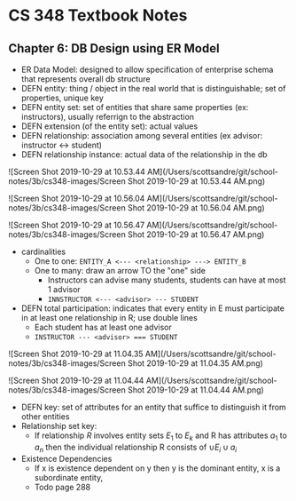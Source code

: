 # CS 348 Textbook Notes



## Chapter 6: DB Design using ER Model

- ER Data Model: designed to allow specification of enterprise schema that represents overall db structure
- DEFN entity: thing / object in the real world that is distinguishable; set of properties, unique key
- DEFN entity set: set of entities that share same properties (ex: instructors), usually referrign to the abstraction
- DEFN extension (of the entity set): actual values
- DEFN relationship: association among several entities (ex advisor: instructor <-> student)
- DEFN relationship instance: actual data of the relationship in the db

![Screen Shot 2019-10-29 at 10.53.44 AM](/Users/scottsandre/git/school-notes/3b/cs348-images/Screen Shot 2019-10-29 at 10.53.44 AM.png)

![Screen Shot 2019-10-29 at 10.56.04 AM](/Users/scottsandre/git/school-notes/3b/cs348-images/Screen Shot 2019-10-29 at 10.56.04 AM.png)

![Screen Shot 2019-10-29 at 10.56.47 AM](/Users/scottsandre/git/school-notes/3b/cs348-images/Screen Shot 2019-10-29 at 10.56.47 AM.png)

- cardinalities
  - One to one: `ENTITY_A <--- <relationship> ---> ENTITY_B`
  - One to many: draw an arrow TO the "one" side
    - Instructors can advise many students, students can have at most 1 advisor
    - `INNSTRUCTOR <--- <advisor> --- STUDENT`
- DEFN total participation: indicates that every entity in E must participate in at least one relationship in R; use double lines
  - Each student has at least one advisor
  - `INSTRUCTOR --- <advisor> === STUDENT`

![Screen Shot 2019-10-29 at 11.04.35 AM](/Users/scottsandre/git/school-notes/3b/cs348-images/Screen Shot 2019-10-29 at 11.04.35 AM.png)

![Screen Shot 2019-10-29 at 11.04.44 AM](/Users/scottsandre/git/school-notes/3b/cs348-images/Screen Shot 2019-10-29 at 11.04.44 AM.png)

- DEFN key: set of attributes for an entity that suffice to distinguish it from other entities
- Relationship set key:
  - If relationship $R$ involves entity sets $E_1$ to $E_k$ and R has attributes $a_1$ to $a_n$ then the individual relationship R consists of $\cup E_i \cup a_i$
- Existence Dependencies
  - If x is existence dependent on y then y is the dominant entity, x is a subordinate entity,
  - Todo page 288